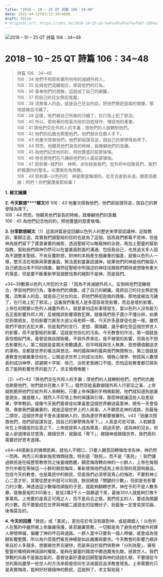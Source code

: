 ```yaml
---
title: "2018 – 10 – 25 QT 詩篇 106：34~48"
date: 2025-04-12T03:12:39+0800
draft: false
# original_url: https://cmtc.tw/2018-10-25-qt-%e8%a9%a9%e7%af%87-106%ef%bc%9a3448
---
```


![2018 – 10 – 25 QT 詩篇 106：34~48](/images/qt.jpg   "2018 – 10 – 25 QT 詩篇 106：34~48")

# 2018 – 10 – 25 QT 詩篇 106：34~48

> 詩篇 106：34~48  
> 106：34 他們不照耶和華所吩咐的滅絕外邦人，  
> 106：35 反與他們混雜相合，學習他們的行為，  
> 106：36 事奉他們的偶像，這就成了自己的網羅，  
> 106：37 把自己的兒女祭祀鬼魔，  
> 106：38 流無辜人的血，就是自己兒女的血，把他們祭祀迦南的偶像，那地就被血污穢了。  
> 106：39 這樣，他們被自己所做的污穢了，在行為上犯了邪淫。  
> 106：40 所以，耶和華的怒氣向他的百姓發作，憎惡他的產業，  
> 106：41 將他們交在外邦人的手裏；恨他們的人就轄制他們。  
> 106：42 他們的仇敵也欺壓他們，他們就伏在敵人手下。  
> 106：43 他屢次搭救他們，他們卻設謀背逆，因自己的罪孽降為卑下。  
> 106：44 然而，他聽見他們哀告的時候，就眷顧他們的急難，  
> 106：45 為他們記念他的約，照他豐盛的慈愛後悔。  
> 106：46 他也使他們在凡擄掠他們的人面前蒙憐恤。  
> 106：47 耶和華─我們的　神啊，求你拯救我們，從外邦中招聚我們，我們好稱讚你的聖名，以讚美你為誇勝。  
> 106：48 耶和華─以色列的　神是應當稱頌的，從亙古直到永遠。願眾民都說：阿們！你們要讚美耶和華！

**1.** **經文誦讀**

**2. 今天默想****經文**詩 106：43 他屢次搭救他們，他們卻設謀背逆，因自己的罪孽降為卑下。  
106：44 然而，他聽見他們哀告的時候，就眷顧他們的急難  
106：45 為他們記念他的約，照他豐盛的慈愛後悔。

**3. 分享默想經文**（1）這首詩篇是從回顧以色列人的歷史來學習認識神，記取教訓，重歸正途。其實我們讀聖經的目的也是為了這個，因為我們都看不見神，但是神為我們留下了寶貴重要的線索，透過聖經可以略窺神的全貌，再加上聖靈的幫助指教，幫助我們與神仍然可以在靈裏面對面的溝通。包括我自己，也見過太多人因為不讀整本聖經，不肯反覆默想，對神的本相產生極嚴重的偏差，就像以色列人一樣，整天活在現象與需要裏面，無法進到靈裏認識神，結果他們的神是他們每個人自己塑造出來不同的偶像。雖然從聖經中所描述的神往往跟我們期待或想像有重大的落差，但是要不斷重新學習調整信靠的絕對不是神，而是我們。

v34~39數算以色列人所犯的大惡：「因為不肯滅絕外邦人，反倒與他們混雜相合，學習他們的行為，事奉他們的偶像，成了自己的網羅。竟把自己的兒女祭祀鬼魔，流無辜人的血，就是自己兒女的血，把他們祭祀迦南的偶像，那地就被血污穢了，在行為上犯了邪淫。」這裏我們看見人是多麼容易受影響，而且是壞的影響。上帝在初期要以色列人滅盡外邦人，就是害怕這些事情發生，當以色列人沒有能力去正面影響外邦人時，反被錯誤影響導致犯罪。就像我們孩子還小不懂分辨，如果交到壞朋友，恐怕影響力甚至大過父母老師一樣。今天許多基督徒也是一樣，雖然我們不致於去犯大罪，但是我們的言行、思想、價值觀，幾乎都在受這個世界世人的影響，而不是聖經的影響，這就是世俗化的污染。今天教會的作法，第一個就是索性關起門來，基督徒搞自閉取暖，不與外界來往，我不被壞的影響，但我也不想去影響別人。第二個就是星期天來聽講道，但平時就與世人無異，思想價值觀追求的事物，全都是世界的看法與想法，神的國與神的義與我們無關無分。第三個就是連教會也被嚴重世俗化，公開追求世界上的成功法則、積極心理學、物質與人數增長的成功神學，卻避開十字架、捨己、治死老我絕口不提。恐怕這些教會都已經失去了能夠影響世界的能力了。求主憐憫喚醒！

（2）v41~42「將他們交在外邦人的手裏；恨他們的人就轄制他們。他們的仇敵也欺壓他們，他們就伏在敵人手下。」既然百姓喜歡跟隨外邦人行邪淫之事，上帝就乾脆把他們交給外邦人來轄制，只要上帝保護的手稍微鬆開，他們就知道到底誰是朋友，誰是敵人。既然人不珍惜上帝的保護與引導，那麼神就讓這些人自食惡果，學學教訓。就像今天我們基督徒如果喜愛這個世界勝過喜愛神，總有一天會發現，傷害我們最嚴重的，就是這個世界上的人與事。人不願意走神的道路，到最後二頭空，這個世界是不會永遠接納人的，因為連世界都要被審判。v43「祂屢次搭救他們，他們卻設謀背逆，因自己的罪孽降為卑下。」人真是可悲可憐，人若願意伏在上帝國度的旨意之下，上帝就提昇人成為尊貴，超過天使，成為神的兒女。但是人卻選擇自甘墮落，跟隨世界，就變成「卑下」，跟隨神或跟隨世界，我們真的需要好好思考選擇。

v44~48感謝主的憐憫恩典，就怕人不開口，只要人願意回轉悔改求告神，神仍然一而再、再而三的重新施恩憐憫拯救。特別是「餘民」，而不是「愚民」！我們講過餘民是在經歷管教修剪之後靈魂甦醒，願意悔改轉向神的一小群人，上帝在每個世代中都在等候這一小群的餘民悔改，重新使用他們成為上帝合用的見證與器皿。包括今天的教會，也是萬民中的餘民，但是我們必須學習真心的悔改，不要對神三心二意才好。其實從歷史中就可以知道，餘民總是「關鍵的少數」，但卻是有影響力的少數。神透過這少數悔改順服的子民，就能夠翻轉世界。神在乎的不是人數多寡，就像基甸的300勇士，是從2萬2千人一路篩選下來，最後300人就能夠打敗千軍萬馬。上帝要的是真正可用之人，而不是烏合之眾。我們信主的人，要成為關鍵的少數，而不要變成在世界與神國二邊遊走的投機份子，到最後一定會哀哭切齒、後悔莫及的。

**4. 今天的回應**「餘民」或「愚民」，差別在於有沒有跟對神，或是跟錯人！以色列人在舊約中雖然被上帝嚴嚴保護，甚至嚴厲管教，一切都是為了避免他們被外邦罪人帶壞帶偏，偏離了神的呼召與道路。一群人當中只要有一個人帶偏，就會成為發酵影響整團，所以為什麼我們看見神總是如此嚴厲與要求。今天教會的影響力絕非來自於人多錢多，想要跟世界去硬拼，而是來自於我們倚靠神「分別為聖」，擁有聖靈的權柄與神話語的權能，能夠在屬靈的國度中勝過魔鬼仇敵，拯救世人。我們爭戰的兵器不是屬血氣的，基督徒最好還是回歸聖靈與神的話語扎根，不要隨從今世的風俗盡學一些世人的方法來經營信仰生活或瘋狂追求教會增長。上帝需要的只是真實悔改，能夠好好跟隨神的餘民，這就夠了，求主幫助我！